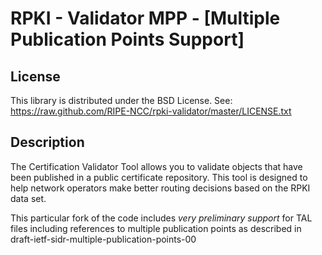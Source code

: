 RPKI - Validator MPP - [Multiple Publication Points Support]
============================================================

License
-------
This library is distributed under the BSD License.
See: https://raw.github.com/RIPE-NCC/rpki-validator/master/LICENSE.txt

Description
-----------

The Certification Validator Tool allows you to validate objects that have been published in a public certificate repository.
This tool is designed to help network operators make better routing decisions based on the RPKI data set.

This particular fork of the code includes *very preliminary support* for TAL files including 
references to multiple publication points as described in draft-ietf-sidr-multiple-publication-points-00

